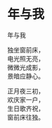 # 年与我

年与我

独坐窗前床，  
电光照无亮，  
微微光成影，  
景暗应静心。  

正月夜三初，  
欢庆家一户，  
生日歌齐祝，  
窗前床往独。  

<!-- layout: post
title: "年与我"
date: 2021-02-01
excerpt: "年与我"
tags: [日记]
comments: true -->